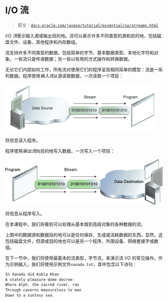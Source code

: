 # I/O 流

> 原文：[`docs.oracle.com/javase/tutorial/essential/io/streams.html`](https://docs.oracle.com/javase/tutorial/essential/io/streams.html)

*I/O 流*表示输入源或输出目的地。流可以表示许多不同类型的源和目的地，包括磁盘文件、设备、其他程序和内存数组。

流支持许多不同类型的数据，包括简单的字节、基本数据类型、本地化字符和对象。一些流只是传递数据；另一些以有用的方式操作和转换数据。

无论它们内部如何工作，所有流对使用它们的程序呈现相同简单的模型：流是一系列数据。程序使用*输入流*从源读取数据，一次读取一个项目：

![将信息读入程序。](img/8be93be95ea565ddec4a549d20ec976c.png)

将信息读入程序。

程序使用*输出流*向目的地写入数据，一次写入一个项目：

![将信息从程序写入。](img/f76b8c03f1edd2f06496f57fa7bbb906.png)

将信息从程序写入。

在本课程中，我们将看到可以处理从基本值到高级对象的各种数据的流。

上图中的数据源和数据目的地可以是任何保存、生成或消耗数据的东西。显然，这包括磁盘文件，但源或目的地也可以是另一个程序、外围设备、网络套接字或数组。

在下一节中，我们将使用最基本的流类型，字节流，来演示流 I/O 的常见操作。作为示例输入，我们将使用示例文件`xanadu.txt`，其中包含以下诗句：

```java
In Xanadu did Kubla Khan
A stately pleasure-dome decree:
Where Alph, the sacred river, ran
Through caverns measureless to man
Down to a sunless sea.

```
